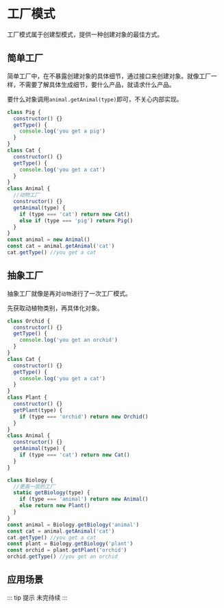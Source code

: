 # 工厂模式

工厂模式属于创建型模式，提供一种创建对象的最佳方式。

## 简单工厂

简单工厂中，在不暴露创建对象的具体细节，通过接口来创建对象。就像工厂一样，不需要了解具体生成细节，要什么产品，就请求什么产品。

要什么对象调用`animal.getAnimal(type)`即可，不关心内部实现。

```js
class Pig {
  constructor() {}
  getType() {
    console.log('you get a pig')
  }
}
class Cat {
  constructor() {}
  getType() {
    console.log('you get a cat')
  }
}
class Animal {
  //动物工厂
  constructor() {}
  getAnimal(type) {
    if (type === 'cat') return new Cat()
    else if (type === 'pig') return Pig()
  }
}
const animal = new Animal()
const cat = animal.getAnimal('cat')
cat.getType() //you get a cat
```

## 抽象工厂

抽象工厂就像是再对`动物`进行了一次工厂模式。

先获取动植物类别，再具体化对象。

```js
class Orchid {
  constructor() {}
  getType() {
    console.log('you get an orchid')
  }
}
class Cat {
  constructor() {}
  getType() {
    console.log('you get a cat')
  }
}
class Plant {
  constructor() {}
  getPlant(type) {
    if (type === 'orchid') return new Orchid()
  }
}
class Animal {
  constructor() {}
  getAnimal(type) {
    if (type === 'cat') return new Cat()
  }
}

class Biology {
  //更高一层的工厂
  static getBiology(type) {
    if (type === 'animal') return new Animal()
    else return new Plant()
  }
}
const animal = Biology.getBiology('animal')
const cat = animal.getAnimal('cat')
cat.getType() //you get a cat
const plant = Biology.getBiology('plant')
const orchid = plant.getPlant('orchid')
orchid.getType() //you get an orchid
```

## 应用场景

::: tip 提示
未完待续
:::
